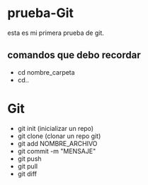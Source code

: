 # prueba-Git
esta es mi primera prueba de git.
## comandos que debo recordar
- cd nombre_carpeta
- cd..

# Git

- git init (inicializar un repo)
- git clone (clonar un repo git)
- git add NOMBRE_ARCHIVO
- git commit -m "MENSAJE"
- git push
- git pull
- git diff